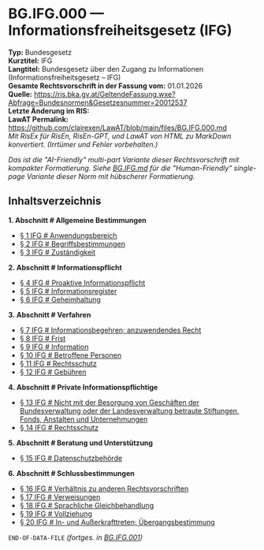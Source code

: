 # BG.IFG.000 — Informationsfreiheitsgesetz (IFG)
**Typ:** Bundesgesetz  
**Kurztitel:** IFG  
**Langtitel:** Bundesgesetz über den Zugang zu Informationen (Informationsfreiheitsgesetz – IFG)  
**Gesamte Rechtsvorschrift in der Fassung vom:** 01.01.2026  
**Quelle:** https://ris.bka.gv.at/GeltendeFassung.wxe?Abfrage=Bundesnormen&Gesetzesnummer=20012537  
**Letzte Änderung im RIS:**   
**LawAT Permalink:** https://github.com/clairexen/LawAT/blob/main/files/BG.IFG.000.md  
*Mit RisEx für RisEn, RisEn-GPT, und LawAT von HTML zu MarkDown konvertiert. (Irrtümer und Fehler vorbehalten.)*

*Das ist die "AI-Friendly" multi-part Variante dieser Rechtsvorschrift mit kompakter Formatierung. Siehe [BG.IFG.md](BG.IFG.md) für die "Human-Friendly" single-page Variante dieser Norm mit hübscherer Formatierung.*

## Inhaltsverzeichnis

**1. Abschnitt # Allgemeine Bestimmungen**  
* [§ 1 IFG # Anwendungsbereich](BG.IFG.001.md#-1-ifg--anwendungsbereich)  
* [§ 2 IFG # Begriffsbestimmungen](BG.IFG.001.md#-2-ifg--begriffsbestimmungen)  
* [§ 3 IFG # Zuständigkeit](BG.IFG.001.md#-3-ifg--zuständigkeit)

**2. Abschnitt # Informationspflicht**  
* [§ 4 IFG # Proaktive Informationspflicht](BG.IFG.001.md#-4-ifg--proaktive-informationspflicht)  
* [§ 5 IFG # Informationsregister](BG.IFG.001.md#-5-ifg--informationsregister)  
* [§ 6 IFG # Geheimhaltung](BG.IFG.001.md#-6-ifg--geheimhaltung)

**3. Abschnitt # Verfahren**  
* [§ 7 IFG # Informationsbegehren; anzuwendendes Recht](BG.IFG.001.md#-7-ifg--informationsbegehren-anzuwendendes-recht)  
* [§ 8 IFG # Frist](BG.IFG.001.md#-8-ifg--frist)  
* [§ 9 IFG # Information](BG.IFG.001.md#-9-ifg--information)  
* [§ 10 IFG # Betroffene Personen](BG.IFG.001.md#-10-ifg--betroffene-personen)  
* [§ 11 IFG # Rechtsschutz](BG.IFG.001.md#-11-ifg--rechtsschutz)  
* [§ 12 IFG # Gebühren](BG.IFG.001.md#-12-ifg--gebühren)

**4. Abschnitt # Private Informationspflichtige**  
* [§ 13 IFG # Nicht mit der Besorgung von Geschäften der Bundesverwaltung oder der Landesverwaltung betraute Stiftungen, Fonds, Anstalten und Unternehmungen](BG.IFG.001.md#-13-ifg--nicht-mit-der-besorgung-von-geschäften-der-bundesverwaltung-oder-der-landesverwaltung-betraute-stiftungen-fonds-anstalten-und-unternehmungen)  
* [§ 14 IFG # Rechtsschutz](BG.IFG.001.md#-14-ifg--rechtsschutz)

**5. Abschnitt # Beratung und Unterstützung**  
* [§ 15 IFG # Datenschutzbehörde](BG.IFG.001.md#-15-ifg--datenschutzbehörde)

**6. Abschnitt # Schlussbestimmungen**  
* [§ 16 IFG # Verhältnis zu anderen Rechtsvorschriften](BG.IFG.001.md#-16-ifg--verhältnis-zu-anderen-rechtsvorschriften)  
* [§ 17 IFG # Verweisungen](BG.IFG.001.md#-17-ifg--verweisungen)  
* [§ 18 IFG # Sprachliche Gleichbehandlung](BG.IFG.001.md#-18-ifg--sprachliche-gleichbehandlung)  
* [§ 19 IFG # Vollziehung](BG.IFG.001.md#-19-ifg--vollziehung)  
* [§ 20 IFG # In- und Außerkrafttreten; Übergangsbestimmung](BG.IFG.001.md#-20-ifg--in--und-außerkrafttreten-übergangsbestimmung)

`END-OF-DATA-FILE` *(fortges. in [BG.IFG.001](BG.IFG.001.md))*
